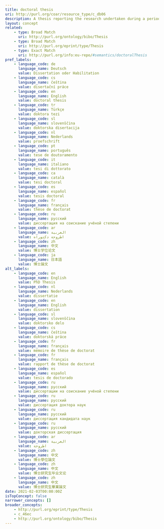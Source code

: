 ```yaml
---
title: doctoral thesis
uri: http://purl.org/coar/resource_type/c_db06
description: A thesis reporting the research undertaken during a period of graduate study leading to a doctoral degree.
layout: concept
related:
    - type: Broad Match
      uri: http://purl.org/ontology/bibo/Thesis
    - type: Broad Match
      uri: http://purl.org/eprint/type/Thesis
    - type: Exact Match
      uri: http://purl.org/info:eu-repo/#semantics/doctoralThesis
pref_labels:
    - language_code: de
      language_name: Deutsch
      value: Dissertation oder Habilitation
    - language_code: cs
      language_name: čeština
      value: disertační práce
    - language_code: en
      language_name: English
      value: doctoral thesis
    - language_code: tr
      language_name: Türkçe
      value: doktora tezi
    - language_code: sl
      language_name: slovenščina
      value: doktorska disertacija
    - language_code: nl
      language_name: Nederlands
      value: proefschrift
    - language_code: pt
      language_name: português
      value: tese de doutoramento
    - language_code: it
      language_name: italiano
      value: tesi di dottorato
    - language_code: ca
      language_name: català
      value: tesi doctoral
    - language_code: es
      language_name: español
      value: tesis doctoral
    - language_code: fr
      language_name: français
      value: thèse de doctorat
    - language_code: ru
      language_name: русский
      value: диссертация на соискание учёной степени
    - language_code: ar
      language_name: العربية
      value: اطروحة دكتوراه
    - language_code: zh
      language_name: 中文
      value: 博士学位论文
    - language_code: ja
      language_name: 日本語
      value: 博士論文
alt_labels:
    - language_code: en
      language_name: English
      value: PhD Thesis
    - language_code: nl
      language_name: Nederlands
      value: dissertatie
    - language_code: en
      language_name: English
      value: dissertation
    - language_code: sl
      language_name: slovenščina
      value: doktorsko delo
    - language_code: cs
      language_name: čeština
      value: doktorská práce
    - language_code: fr
      language_name: français
      value: mémoire de thèse de doctorat
    - language_code: fr
      language_name: français
      value: rapport de thèse de doctorat
    - language_code: es
      language_name: español
      value: tesis de doctorado
    - language_code: ru
      language_name: русский
      value: диссертации на соискание учёной степени
    - language_code: ru
      language_name: русский
      value: диссертация доктора наук
    - language_code: ru
      language_name: русский
      value: диссертация кандидата наук
    - language_code: ru
      language_name: русский
      value: докторская диссертация
    - language_code: ar
      language_name: العربية
      value: اطروحة
    - language_code: zh
      language_name: 中文
      value: 博士學位論文
    - language_code: zh
      language_name: 中文
      value: 博士研究生毕业文论
    - language_code: zh
      language_name: 中文
      value: 博士研究生畢業論文
date: 2021-02-03T00:00:00Z
isTopConcept: false
narrower_concepts: []
broader_concepts:
    - http://purl.org/eprint/type/Thesis
    - c_46ec
    - http://purl.org/ontology/bibo/Thesis
---
```


